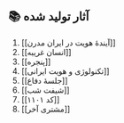 ## 📚 آثار تولید شده

1. [[آیندهٔ هویت در ایران مدرن]]
2. [[انسان غریبه]]
3. [[پنجره]]
4. [[تکنولوژی و هویت ایرانی]]
5. [[جلسهٔ دفاع]]
6. [[شیفت شب]]
7. [[کد ۱۱۰۱]]
8. [[مشتری آخر]]
